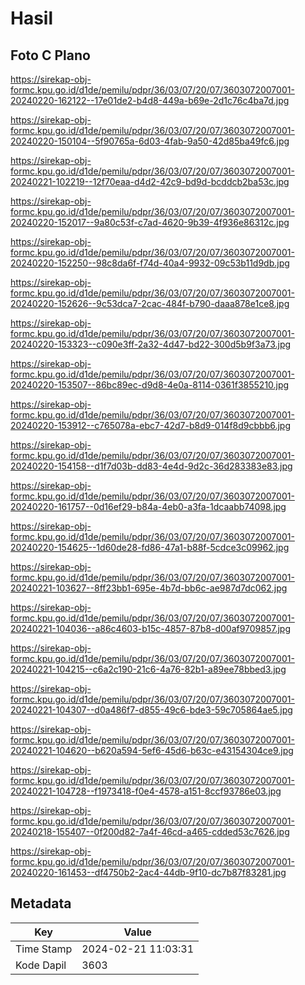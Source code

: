 # Hasil

## Foto C Plano

https://sirekap-obj-formc.kpu.go.id/d1de/pemilu/pdpr/36/03/07/20/07/3603072007001-20240220-162122--17e01de2-b4d8-449a-b69e-2d1c76c4ba7d.jpg

https://sirekap-obj-formc.kpu.go.id/d1de/pemilu/pdpr/36/03/07/20/07/3603072007001-20240220-150104--5f90765a-6d03-4fab-9a50-42d85ba49fc6.jpg

https://sirekap-obj-formc.kpu.go.id/d1de/pemilu/pdpr/36/03/07/20/07/3603072007001-20240221-102219--12f70eaa-d4d2-42c9-bd9d-bcddcb2ba53c.jpg

https://sirekap-obj-formc.kpu.go.id/d1de/pemilu/pdpr/36/03/07/20/07/3603072007001-20240220-152017--9a80c53f-c7ad-4620-9b39-4f936e86312c.jpg

https://sirekap-obj-formc.kpu.go.id/d1de/pemilu/pdpr/36/03/07/20/07/3603072007001-20240220-152250--98c8da6f-f74d-40a4-9932-09c53b11d9db.jpg

https://sirekap-obj-formc.kpu.go.id/d1de/pemilu/pdpr/36/03/07/20/07/3603072007001-20240220-152626--9c53dca7-2cac-484f-b790-daaa878e1ce8.jpg

https://sirekap-obj-formc.kpu.go.id/d1de/pemilu/pdpr/36/03/07/20/07/3603072007001-20240220-153323--c090e3ff-2a32-4d47-bd22-300d5b9f3a73.jpg

https://sirekap-obj-formc.kpu.go.id/d1de/pemilu/pdpr/36/03/07/20/07/3603072007001-20240220-153507--86bc89ec-d9d8-4e0a-8114-0361f3855210.jpg

https://sirekap-obj-formc.kpu.go.id/d1de/pemilu/pdpr/36/03/07/20/07/3603072007001-20240220-153912--c765078a-ebc7-42d7-b8d9-014f8d9cbbb6.jpg

https://sirekap-obj-formc.kpu.go.id/d1de/pemilu/pdpr/36/03/07/20/07/3603072007001-20240220-154158--d1f7d03b-dd83-4e4d-9d2c-36d283383e83.jpg

https://sirekap-obj-formc.kpu.go.id/d1de/pemilu/pdpr/36/03/07/20/07/3603072007001-20240220-161757--0d16ef29-b84a-4eb0-a3fa-1dcaabb74098.jpg

https://sirekap-obj-formc.kpu.go.id/d1de/pemilu/pdpr/36/03/07/20/07/3603072007001-20240220-154625--1d60de28-fd86-47a1-b88f-5cdce3c09962.jpg

https://sirekap-obj-formc.kpu.go.id/d1de/pemilu/pdpr/36/03/07/20/07/3603072007001-20240221-103627--8ff23bb1-695e-4b7d-bb6c-ae987d7dc062.jpg

https://sirekap-obj-formc.kpu.go.id/d1de/pemilu/pdpr/36/03/07/20/07/3603072007001-20240221-104036--a86c4603-b15c-4857-87b8-d00af9709857.jpg

https://sirekap-obj-formc.kpu.go.id/d1de/pemilu/pdpr/36/03/07/20/07/3603072007001-20240221-104215--c6a2c190-21c6-4a76-82b1-a89ee78bbed3.jpg

https://sirekap-obj-formc.kpu.go.id/d1de/pemilu/pdpr/36/03/07/20/07/3603072007001-20240221-104307--d0a486f7-d855-49c6-bde3-59c705864ae5.jpg

https://sirekap-obj-formc.kpu.go.id/d1de/pemilu/pdpr/36/03/07/20/07/3603072007001-20240221-104620--b620a594-5ef6-45d6-b63c-e43154304ce9.jpg

https://sirekap-obj-formc.kpu.go.id/d1de/pemilu/pdpr/36/03/07/20/07/3603072007001-20240221-104728--f1973418-f0e4-4578-a151-8ccf93786e03.jpg

https://sirekap-obj-formc.kpu.go.id/d1de/pemilu/pdpr/36/03/07/20/07/3603072007001-20240218-155407--0f200d82-7a4f-46cd-a465-cdded53c7626.jpg

https://sirekap-obj-formc.kpu.go.id/d1de/pemilu/pdpr/36/03/07/20/07/3603072007001-20240220-161453--df4750b2-2ac4-44db-9f10-dc7b87f83281.jpg


## Metadata

| Key        | Value               |
| ---------- | ------------------- |
| Time Stamp | 2024-02-21 11:03:31 |
| Kode Dapil | 3603                |



